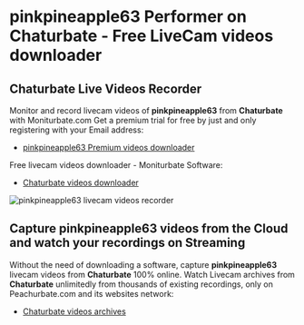 # pinkpineapple63 Performer on Chaturbate - Free LiveCam videos downloader

## Chaturbate Live Videos Recorder

Monitor and record livecam videos of **pinkpineapple63** from **Chaturbate** with Moniturbate.com
Get a premium trial for free by just and only registering with your Email address:
* [pinkpineapple63 Premium videos downloader](https://moniturbate.com/request-demo-licence-key.html)

Free livecam videos downloader - Moniturbate Software:
* [Chaturbate videos downloader](https://moniturbate.com/moniturbate-download-software.html)

![pinkpineapple63 livecam videos recorder](https://peachurnet.com/templates/moniturbate-software.png)


## Capture pinkpineapple63 videos from the Cloud and watch your recordings on Streaming

Without the need of downloading a software, capture **pinkpineapple63** livecam videos from **Chaturbate** 100% online.
Watch Livecam archives from **Chaturbate** unlimitedly from thousands of existing recordings, only on Peachurbate.com and its websites network:
* [Chaturbate videos archives](https://peachurnet.com/)